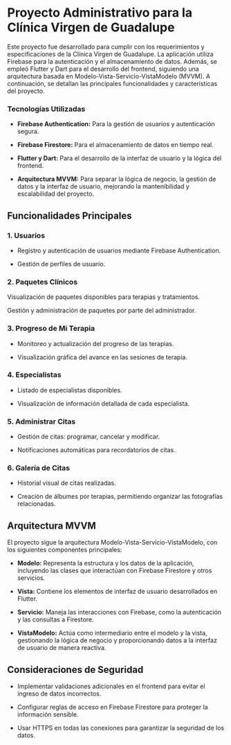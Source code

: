 # Proyecto Administrativo para la Clínica Virgen de Guadalupe
 
Este proyecto fue desarrollado para cumplir con los requerimientos y especificaciones de la Clínica Virgen de Guadalupe. La aplicación utiliza Firebase para la autenticación y el almacenamiento de datos. Además, se empleó Flutter y Dart para el desarrollo del frontend, siguiendo una arquitectura basada en Modelo-Vista-Servicio-VistaModelo (MVVM). A continuación, se detallan las principales funcionalidades y características del proyecto.

### Tecnologías Utilizadas

- **Firebase Authentication:** Para la gestión de usuarios y autenticación segura.

- **Firebase Firestore:** Para el almacenamiento de datos en tiempo real.

- **Flutter y Dart:** Para el desarrollo de la interfaz de usuario y la lógica del frontend.

- **Arquitectura MVVM:** Para separar la lógica de negocio, la gestión de datos y la interfaz de usuario, mejorando la mantenibilidad y escalabilidad del proyecto.

## Funcionalidades Principales

### 1. Usuarios

- Registro y autenticación de usuarios mediante Firebase Authentication.

- Gestión de perfiles de usuario.

### 2. Paquetes Clínicos

Visualización de paquetes disponibles para terapias y tratamientos.

Gestión y administración de paquetes por parte del administrador.

### 3. Progreso de Mi Terapia

- Monitoreo y actualización del progreso de las terapias.

- Visualización gráfica del avance en las sesiones de terapia.

### 4. Especialistas

- Listado de especialistas disponibles.

- Visualización de información detallada de cada especialista.

### 5. Administrar Citas

- Gestión de citas: programar, cancelar y modificar.

- Notificaciones automáticas para recordatorios de citas.

### 6. Galería de Citas

- Historial visual de citas realizadas.

- Creación de álbumes por terapias, permitiendo organizar las fotografías relacionadas.

## Arquitectura MVVM

El proyecto sigue la arquitectura Modelo-Vista-Servicio-VistaModelo, con los siguientes componentes principales:

- **Modelo:** Representa la estructura y los datos de la aplicación, incluyendo las clases que interactúan con Firebase Firestore y otros servicios.

- **Vista:** Contiene los elementos de interfaz de usuario desarrollados en Flutter.

- **Servicio:** Maneja las interacciones con Firebase, como la autenticación y las consultas a Firestore.

- **VistaModelo:** Actúa como intermediario entre el modelo y la vista, gestionando la lógica de negocio y proporcionando datos a la interfaz de usuario de manera reactiva.

## Consideraciones de Seguridad

- Implementar validaciones adicionales en el frontend para evitar el ingreso de datos incorrectos.

- Configurar reglas de acceso en Firebase Firestore para proteger la información sensible.

- Usar HTTPS en todas las conexiones para garantizar la seguridad de los datos.
